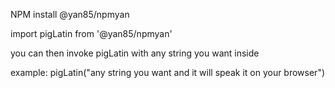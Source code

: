NPM install @yan85/npmyan

import pigLatin from '@yan85/npmyan'

you can then invoke pigLatin with any string you want inside

example:
pigLatin("any string you want and it will speak it on your browser")


